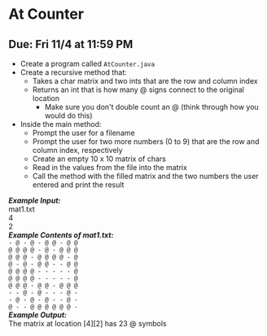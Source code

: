 # At Counter

## Due: Fri 11/4 at 11:59 PM

- Create a program called `AtCounter.java`
- Create a recursive method that:
  - Takes a char matrix and two ints that are the row and column index
  - Returns an int that is how many @ signs connect to the original location
    - Make sure you don't double count an @ (think through how you would do this)
- Inside the main method:
  - Prompt the user for a filename
  - Prompt the user for two more numbers (0 to 9) that are the row and column index, respectively
  - Create an empty 10 x 10 matrix of chars
  - Read in the values from the file into the matrix
  - Call the method with the filled matrix and the two numbers the user entered and print the result

***Example Input:***\
mat1.txt\
4\
2\
***Example Contents of mat1.txt:***\
`- @ - @ - @ @ - @ @`\
`@ @ @ @ - @ - @ @ @`\
`@ @ @ - @ @ @ @ - @`\
`@ - @ - @ @ - - @ @`\
`@ @ @ @ - - - - - @`\
`@ @ @ @ - - - - - @`\
`@ @ @ - @ @ - @ @ @`\
`- - @ - @ - - - @ -`\
`- @ - @ - @ - - @ -`\
`@ - - @ @ @ @ @ @ -`\
***Example Output:***\
The matrix at location [4][2] has 23 @ symbols
